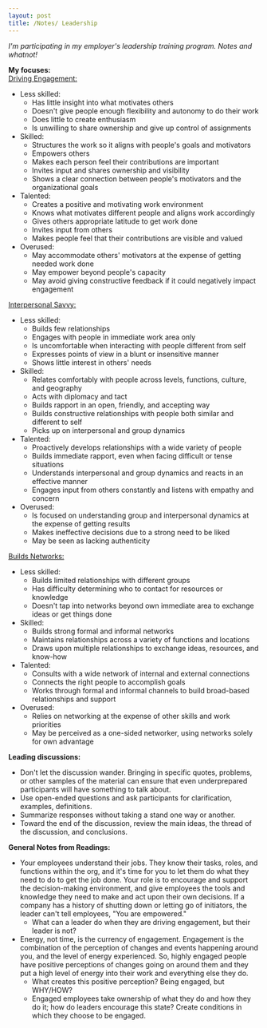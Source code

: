 ```yaml
---
layout: post
title: /Notes/ Leadership
---
```


_I'm participating in my employer's leadership training program. Notes and whatnot!_

**My focuses:**  
<ins>Driving Engagement:</ins>

- Less skilled:
    - Has little insight into what motivates others
    - Doesn't give people enough flexibility and autonomy to do their work
    - Does little to create enthusiasm
    - Is unwilling to share ownership and give up control of assignments
- Skilled:
    - Structures the work so it aligns with people's goals and motivators
    - Empowers others
    - Makes each person feel their contributions are important
    - Invites input and shares ownership and visibility
    - Shows a clear connection between people's motivators and the organizational goals
- Talented:
    - Creates a positive and motivating work environment
    - Knows what motivates different people and aligns work accordingly
    - Gives others appropriate latitude to get work done
    - Invites input from others
    - Makes people feel that their contributions are visible and valued
- Overused:
    - May accommodate others' motivators at the expense of getting needed work done
    - May empower beyond people's capacity
    - May avoid giving constructive feedback if it could negatively impact engagement  

<ins>Interpersonal Savvy:</ins>  

- Less skilled:
    - Builds few relationships
    - Engages with people in immediate work area only
    - Is uncomfortable when interacting with people different from self
    - Expresses points of view in a blunt or insensitive manner
    - Shows little interest in others' needs
- Skilled:
    - Relates comfortably with people across levels, functions, culture, and geography
    - Acts with diplomacy and tact
    - Builds rapport in an open, friendly, and accepting way
    - Builds constructive relationships with people both similar and different to self
    - Picks up on interpersonal and group dynamics
- Talented:
    - Proactively develops relationships with a wide variety of people
    - Builds immediate rapport, even when facing difficult or tense situations
    - Understands interpersonal and group dynamics and reacts in an effective manner
    - Engages input from others constantly and listens with empathy and concern
- Overused:
    - Is focused on understanding group and interpersonal dynamics at the expense of getting results
    - Makes ineffective decisions due to a strong need to be liked
    - May be seen as lacking authenticity  

<ins>Builds Networks:</ins>  

- Less skilled:
    - Builds limited relationships with different groups
    - Has difficulty determining who to contact for resources or knowledge
    - Doesn't tap into networks beyond own immediate area to exchange ideas or get things done
- Skilled:
    - Builds strong formal and informal networks
    - Maintains relationships across a variety of functions and locations
    - Draws upon multiple relationships to exchange ideas, resources, and know-how
- Talented:
    - Consults with a wide network of internal and external connections
    - Connects the right people to accomplish goals
    - Works through formal and informal channels to build broad-based relationships and support
- Overused:
    - Relies on networking at the expense of other skills and work priorities
    - May be perceived as a one-sided networker, using networks solely for own advantage

**Leading discussions:**  

- Don't let the discussion wander. Bringing in specific quotes, problems, or other samples of the material can ensure that even underprepared participants will have something to talk about.
- Use open-ended questions and ask participants for clarification, examples, definitions.
- Summarize responses without taking a stand one way or another.
- Toward the end of the discussion, review the main ideas, the thread of the discussion, and conclusions.

**General Notes from Readings:**  

- Your employees understand their jobs. They know their tasks, roles, and functions within the org, and it's time for you to let them do what they need to do to get the job done. Your role is to encourage and support the decision-making environment, and give employees the tools and knowledge they need to make and act upon their own decisions. If a company has a history of shutting down or letting go of initiators, the leader can't tell employees, "You are empowered."  
    - What can a leader do when they are driving engagement, but their leader is not?
- Energy, not time, is the currency of engagement. Engagement is the combination of the perception of changes and events happening around you, and the level of energy experienced. So, highly engaged people have positive perceptions of changes going on around them and they put a high level of energy into their work and everything else they do.
    - What creates this positive perception? Being engaged, but WHY/HOW?
    - Engaged employees take ownership of what they do and how they do it; how do leaders encourage this state? Create conditions in which they choose to be engaged.